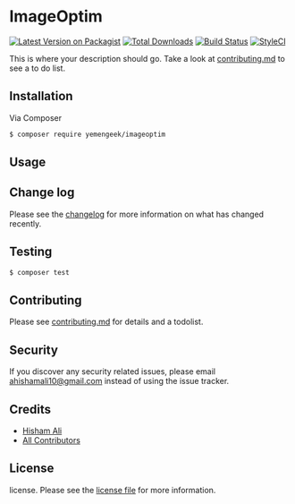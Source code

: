 # ImageOptim

[![Latest Version on Packagist][ico-version]][link-packagist]
[![Total Downloads][ico-downloads]][link-downloads]
[![Build Status][ico-travis]][link-travis]
[![StyleCI][ico-styleci]][link-styleci]

This is where your description should go. Take a look at [contributing.md](contributing.md) to see a to do list.

## Installation

Via Composer

``` bash
$ composer require yemengeek/imageoptim
```

## Usage

## Change log

Please see the [changelog](changelog.md) for more information on what has changed recently.

## Testing

``` bash
$ composer test
```

## Contributing

Please see [contributing.md](contributing.md) for details and a todolist.

## Security

If you discover any security related issues, please email ahishamali10@gmail.com instead of using the issue tracker.

## Credits

- [Hisham Ali][link-author]
- [All Contributors][link-contributors]

## License

license. Please see the [license file](license.md) for more information.

[ico-version]: https://img.shields.io/packagist/v/yemengeek/imageoptim.svg?style=flat-square
[ico-downloads]: https://img.shields.io/packagist/dt/yemengeek/imageoptim.svg?style=flat-square
[ico-travis]: https://img.shields.io/travis/yemengeek/imageoptim/master.svg?style=flat-square
[ico-styleci]: https://styleci.io/repos/12345678/shield

[link-packagist]: https://packagist.org/packages/yemengeek/imageoptim
[link-downloads]: https://packagist.org/packages/yemengeek/imageoptim
[link-travis]: https://travis-ci.org/yemengeek/imageoptim
[link-styleci]: https://styleci.io/repos/12345678
[link-author]: https://github.com/yemengeek
[link-contributors]: ../../contributors]